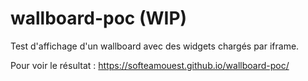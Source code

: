# wallboard-poc (WIP)

Test d'affichage d'un wallboard avec des widgets chargés par iframe.

Pour voir le résultat : https://softeamouest.github.io/wallboard-poc/
